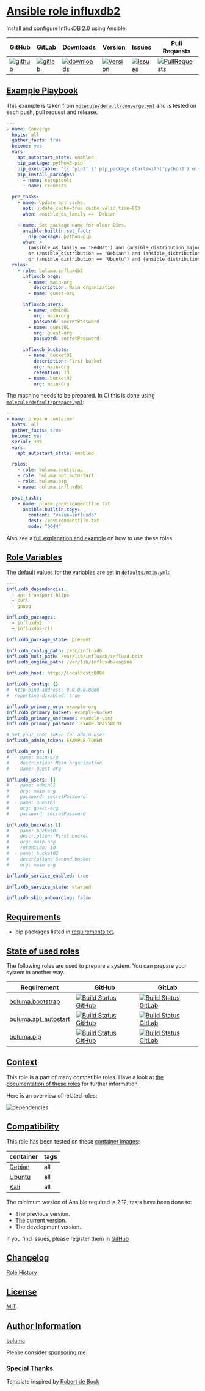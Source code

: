 # [Ansible role influxdb2](#influxdb2)

Install and configure InfluxDB 2.0 using Ansible.

|GitHub|GitLab|Downloads|Version|Issues|Pull Requests|
|------|------|-------|-------|------|-------------|
|[![github](https://github.com/buluma/ansible-role-influxdb2/actions/workflows/molecule.yml/badge.svg)](https://github.com/buluma/ansible-role-influxdb2/actions/workflows/molecule.yml)|[![gitlab](https://gitlab.com/shadowwalker/ansible-role-influxdb2/badges/master/pipeline.svg)](https://gitlab.com/shadowwalker/ansible-role-influxdb2)|[![downloads](https://img.shields.io/ansible/role/d/4736)](https://galaxy.ansible.com/buluma/influxdb2)|[![Version](https://img.shields.io/github/release/buluma/ansible-role-influxdb2.svg)](https://github.com/buluma/ansible-role-influxdb2/releases/)|[![Issues](https://img.shields.io/github/issues/buluma/ansible-role-influxdb2.svg)](https://github.com/buluma/ansible-role-influxdb2/issues/)|[![PullRequests](https://img.shields.io/github/issues-pr-closed-raw/buluma/ansible-role-influxdb2.svg)](https://github.com/buluma/ansible-role-influxdb2/pulls/)|

## [Example Playbook](#example-playbook)

This example is taken from [`molecule/default/converge.yml`](https://github.com/buluma/ansible-role-influxdb2/blob/master/molecule/default/converge.yml) and is tested on each push, pull request and release.

```yaml
---
- name: Converge
  hosts: all
  gather_facts: true
  become: yes
  vars:
    apt_autostart_state: enabled
    pip_package: python3-pip
    pip_executable: "{{ 'pip3' if pip_package.startswith('python3') else 'pip' }}"
    pip_install_packages:
      - name: setuptools
      - name: requests

  pre_tasks:
    - name: Update apt cache.
      apt: update_cache=true cache_valid_time=600
      when: ansible_os_family == 'Debian'

    - name: Set package name for older OSes.
      ansible.builtin.set_fact:
        pip_package: python-pip
      when: >
        (ansible_os_family == 'RedHat') and (ansible_distribution_major_version | int < 8)
        or (ansible_distribution == 'Debian') and (ansible_distribution_major_version | int < 10)
        or (ansible_distribution == 'Ubuntu') and (ansible_distribution_major_version | int < 18)
  roles:
    - role: buluma.influxdb2
      influxdb_orgs:
        - name: main-org
          description: Main organization
        - name: guest-org

      influxdb_users:
        - name: admin01
          org: main-org
          password: secretPassword
        - name: guest01
          org: guest-org
          password: secretPassword

      influxdb_buckets:
        - name: bucket01
          description: First bucket
          org: main-org
          retention: 1d
        - name: bucket02
          org: main-org
```

The machine needs to be prepared. In CI this is done using [`molecule/default/prepare.yml`](https://github.com/buluma/ansible-role-influxdb2/blob/master/molecule/default/prepare.yml):

```yaml
---
- name: prepare container
  hosts: all
  gather_facts: true
  become: yes
  serial: 30%
  vars:
    apt_autostart_state: enabled

  roles:
    - role: buluma.bootstrap
    - role: buluma.apt_autostart
    - role: buluma.pip
    - name: buluma.influxdb2

  post_tasks:
    - name: place /environmentfile.txt
      ansible.builtin.copy:
        content: "value=influxdb"
        dest: /environmentfile.txt
        mode: "0644"
```

Also see a [full explanation and example](https://buluma.github.io/how-to-use-these-roles.html) on how to use these roles.

## [Role Variables](#role-variables)

The default values for the variables are set in [`defaults/main.yml`](https://github.com/buluma/ansible-role-influxdb2/blob/master/defaults/main.yml):

```yaml
---
influxdb_dependencies:
  - apt-transport-https
  - curl
  - gnupg

influxdb_packages:
  - influxdb2
  - influxdb2-cli

influxdb_package_state: present

influxdb_config_path: /etc/influxdb
influxdb_bolt_path: /var/lib/influxdb/influxd.bolt
influxdb_engine_path: /var/lib/influxdb/engine

influxdb_host: http://localhost:8086

influxdb_config: {}
#  http-bind-address: 0.0.0.0:8086
#  reporting-disabled: true

influxdb_primary_org: example-org
influxdb_primary_bucket: example-bucket
influxdb_primary_username: example-user
influxdb_primary_password: ExAmPl3PA55W0rD

# Set your root token for admin user
influxdb_admin_token: EXAMPLE-TOKEN

influxdb_orgs: []
#  - name: main-org
#    description: Main organization
#  - name: guest-org

influxdb_users: []
#  - name: admin01
#    org: main-org
#    password: secretPassword
#  - name: guest01
#    org: guest-org
#    password: secretPassword

influxdb_buckets: []
#  - name: bucket01
#    description: First bucket
#    org: main-org
#    retention: 1d
#  - name: bucket02
#    description: Second bucket
#    org: main-org

influxdb_service_enabled: true

influxdb_service_state: started

influxdb_skip_onboarding: false
```

## [Requirements](#requirements)

- pip packages listed in [requirements.txt](https://github.com/buluma/ansible-role-influxdb2/blob/master/requirements.txt).

## [State of used roles](#state-of-used-roles)

The following roles are used to prepare a system. You can prepare your system in another way.

| Requirement | GitHub | GitLab |
|-------------|--------|--------|
|[buluma.bootstrap](https://galaxy.ansible.com/buluma/bootstrap)|[![Build Status GitHub](https://github.com/buluma/ansible-role-bootstrap/workflows/Ansible%20Molecule/badge.svg)](https://github.com/buluma/ansible-role-bootstrap/actions)|[![Build Status GitLab](https://gitlab.com/shadowwalker/ansible-role-bootstrap/badges/master/pipeline.svg)](https://gitlab.com/shadowwalker/ansible-role-bootstrap)|
|[buluma.apt_autostart](https://galaxy.ansible.com/buluma/apt_autostart)|[![Build Status GitHub](https://github.com/buluma/ansible-role-apt_autostart/workflows/Ansible%20Molecule/badge.svg)](https://github.com/buluma/ansible-role-apt_autostart/actions)|[![Build Status GitLab](https://gitlab.com/shadowwalker/ansible-role-apt_autostart/badges/master/pipeline.svg)](https://gitlab.com/shadowwalker/ansible-role-apt_autostart)|
|[buluma.pip](https://galaxy.ansible.com/buluma/pip)|[![Build Status GitHub](https://github.com/buluma/ansible-role-pip/workflows/Ansible%20Molecule/badge.svg)](https://github.com/buluma/ansible-role-pip/actions)|[![Build Status GitLab](https://gitlab.com/shadowwalker/ansible-role-pip/badges/master/pipeline.svg)](https://gitlab.com/shadowwalker/ansible-role-pip)|

## [Context](#context)

This role is a part of many compatible roles. Have a look at [the documentation of these roles](https://buluma.github.io/) for further information.

Here is an overview of related roles:

![dependencies](https://raw.githubusercontent.com/buluma/ansible-role-influxdb2/png/requirements.png "Dependencies")

## [Compatibility](#compatibility)

This role has been tested on these [container images](https://hub.docker.com/u/buluma):

|container|tags|
|---------|----|
|[Debian](https://hub.docker.com/repository/docker/buluma/debian/general)|all|
|[Ubuntu](https://hub.docker.com/repository/docker/buluma/ubuntu/general)|all|
|[Kali](https://hub.docker.com/repository/docker/buluma/kali/general)|all|

The minimum version of Ansible required is 2.12, tests have been done to:

- The previous version.
- The current version.
- The development version.

If you find issues, please register them in [GitHub](https://github.com/buluma/ansible-role-influxdb2/issues)

## [Changelog](#changelog)

[Role History](https://github.com/buluma/ansible-role-influxdb2/blob/master/CHANGELOG.md)

## [License](#license)

[MIT](https://github.com/buluma/ansible-role-influxdb2/blob/master/LICENSE).

## [Author Information](#author-information)

[buluma](https://buluma.github.io/)

Please consider [sponsoring me](https://github.com/sponsors/buluma).

### [Special Thanks](#special-thanks)

Template inspired by [Robert de Bock](https://github.com/robertdebock)
